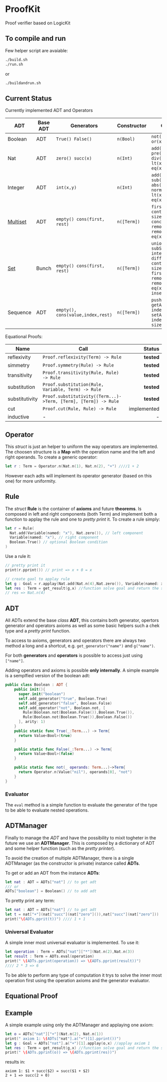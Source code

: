 # ProofKit
Proof verifier based on LogicKit

## To compile and run
Few helper script are avaiable:
```bash
./build.sh
./run.sh
```
or
```bash
./buildandrun.sh
```

## Current Status
Currently implemented ADT and Operators

|ADT|Base ADT|Generators|Constructor|Operators|
|---|--------|----------|-----------|---------|
|Boolean|ADT|```True() False()```|```n(Bool)```|```not(x) and(x,y) or(x,y)```|
|Nat|ADT|```zero() succ(x)```|```n(Int)```|```add(x,y) mul(x,y) pre(x) sub(x,y) div(x,y) mod(x) lt(x,y) gt(x,y) eq(x,y) gcd(x,y) ```|
|Integer|ADT|```int(x,y)```|```n(Int)```|```add(x,y) mul(x,y) sub(x,y) div(x,y) abs(x), normalize(x) lt(x,y) gt(x,y) eq(x,y) sign(x) ```|
|[Multiset](https://en.wikipedia.org/wiki/Linked_list)|ADT|```empty() cons(first, rest)```|```n([Term])```|```first(x) rest(x) contains(x,y) size(x) concat(x,y) removeOne(x,y) removeAll(x,y) eq(x,y)```|
|[Set](https://en.wikipedia.org/wiki/Set_%28abstract_data_type%29)|Bunch|```empty() cons(first, rest)```|```n([Term])```|```union(x,y) subSet(x,y) intersection(x,y) difference(x,y)  contains(x,y) size(x) rest(x) first(x) removeOne(x,y) removeAll(x,y) eq(x,y) norm(x) insert(x,y)```|
|Sequence|ADT|```empty(), cons(value,index,rest)```|```n([Term])```|```push(value,rest), getAt(sequence, index), setAt(sequence, index, value) size(sequence)```|

Equational Proofs:

|Name|Call|Status|
|----|----|------:|
|reflexivity|```Proof.reflexivity(Term) -> Rule```| **tested**|
|simmetry |```Proof.symmetry(Rule) -> Rule``` |**tested** |
|transitivity |```Proof.transitivity(Rule, Rule) -> Rule```| **tested**|
|substitution|```Proof.substitution(Rule, Variable, Term) -> Rule```| **tested**|
|substitutivity|```Proof.substitutivity((Term...)->Term, [Term], [Term]) -> Rule```| **tested**|
|cut|```Proof.cut(Rule, Rule) -> Rule```| implemented |
|inductive|-| - |

## Operator

This *struct* is just an helper to uniform the way operators are implemented. The choosen structure is a **Map** with the operation name and the left and right operands.
To create a generic operator:
```swift
let r : Term = Operator.n(Nat.n(1), Nat.n(2), "+") ////1 + 2
```
However each adts will implement its operator generator (based on this one) for more uniformity.

## Rule
The *struct* **Rule** is the container of **axioms** and future **theorems**. Is composed in left and right components (both Term) and implement both a function to applay the rule and one to *pretty print* it.
To create a rule simply:

```swift
let r = Rule(
  Nat.add(Variable(named: "x"), Nat.zero()), // left component
  Variable(named: "x"), // right component
  Boolean.True() // optional Boolean condition
)
```

Use a rule it:

```swift
// pretty print it
print(r.pprint()) // print => x + 0 = x

// create gaol to applay rule
let g : Goal = r.applay(Nat.add(Nat.n(4),Nat.zero()), Variable(named: x))
let res : Term = get_result(g,x) //function solve goal and return the substitution of x
// res => Nat.n(4)
```

## ADT

All ADTs extend the base *class* **ADT**, this contains both generator, opertors generator and operators axioms as well as some basic helpers such a chek type and a *pretty print* function.

To access to axioms, generators and operators there are always two method a long and a shortcut, e.g. ```get_generator("name")``` and ```g("name")```.

For both **generators** and **operators** is possible to access just using ```["name"]```.

Adding operators and axioms is possible **only internally**.
A simple example is a semplfied version of the boolean adt:
```swift
public class Boolean : ADT {
    public init(){
      super.init("boolean")
      self.add_generator("true", Boolean.True)
      self.add_generator("false", Boolean.False)
      self.add_operator("not", Boolean.not, [
        Rule(Boolean.not(Boolean.False()),Boolean.True()),
        Rule(Boolean.not(Boolean.True()),Boolean.False())
      ], arity: 1)
    }
    public static func True(_:Term...) -> Term{
      return Value<Bool>(true)
    }

    public static func False(_:Term...) -> Term{
      return Value<Bool>(false)
    }

    public static func not(_ operands: Term...)->Term{
      return Operator.n(Value("nil"), operands[0], "not")
    }
}
```

### Evaluator

The ```eval``` method is a simple function to evaluate the generator of the type to be able to evaluate nested operations.

## ADTManager

Finally to manage the *ADT* and have the possibility to mixit togheter in the future we use an **ADTManager**. This is composed by a dictionary of ADT and some helper function (such as the *pretty printer*).

To avoid the creation of multiple ADTManager, there is a single ADTManager (as the constructor is private) instance called **ADTs**.

To get or add an ADT from the instance **ADTs**:

```swift
let nat : ADT = ADTs["nat"] // to get adt
/// or
ADTs["boolean"] = Boolean() // to add adt
```

To pretty print any term:

```swift
let nat : ADT = ADTs["nat"] // to get adt
let t = nat["+"](nat["succ"](nat["zero"]()),nat["succ"](nat["zero"]))
print("\(ADTs.pprit(t))") //// 1 + 1

```

### Universal Evaluator

A simple inner most universal evaluator is implemented. To use it:

```swift
let operation : Term = ADTs["nat"]["*"](Nat.n(2),Nat.n(3))
let result : Term = ADTs.eval(operation)
print(" \(ADTs.pprint(operation)) => \(ADTs.pprint(result))")
//// 2 * 3 => 6
```

To be able to perform any type of computation it trys to solve the inner most operation first using the operation axioms and the generator evaluator.

## Equational Proof



## Example

A simple example using only the ADTManager and applaying one axiom:

```swift
let o = ADTs["nat"]["+"](Nat.n(2), Nat.n(1))
print(" axiom 1: \(ADTs["nat"].a("+")[1].pprint())")
let g : Goal = ADTs["nat"].a("+")[1].applay(o,x) //applay axiom 1
let res : Term = get_result(g,x) //function solve goal and return the substitution of x
print(" \(ADTs.pprint(o)) => \(ADTs.pprint(res))")
```

results in:
```
axiom 1: $1 + succ($2) = succ($1 + $2)
2 + 1 => succ(2 + 0)
```
